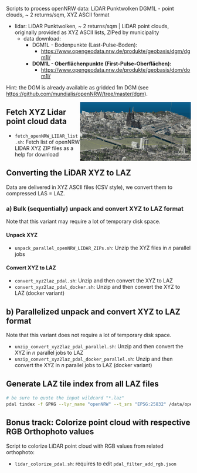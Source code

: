Scripts to process openNRW data: LiDAR Punktwolken DGM1L - point clouds, ~ 2 returns/sqm, XYZ ASCII format

 * lidar: LiDAR Punktwolken, ~ 2 returns/sqm | LiDAR point clouds, originally provided as XYZ ASCII lists, ZIPed by municipality
     * data download:
         * DGM1L - Bodenpunkte (Last-Pulse-Boden):
             * https://www.opengeodata.nrw.de/produkte/geobasis/dgm/dgm1l/
         * **DOM1L - Oberflächenpunkte (First-Pulse-Oberflächen):**
             * https://www.opengeodata.nrw.de/produkte/geobasis/dom/dom1l/

Hint: the DGM is already available as gridded 1m DGM (see https://github.com/mundialis/openNRW/tree/master/dgm).

<img src="opennrw_lidar_colorized_koeln_3D.png" width="60%" align="right"></a>

## Fetch XYZ Lidar point cloud data

 * `fetch_openNRW_LIDAR_list.sh`: Fetch list of openNRW LIDAR XYZ ZIP files as a help for download

## Converting the LiDAR XYZ to LAZ

Data are delivered in XYZ ASCII files (CSV style), we convert them to compressed LAS = LAZ.

### a) Bulk (sequentially) unpack and convert XYZ to LAZ format

Note that this variant may require a lot of temporary disk space.

#### Unpack XYZ

 * `unpack_parallel_openNRW_LIDAR_ZIPs.sh`: Unzip the XYZ files in *n* parallel jobs

#### Convert XYZ to LAZ

 * `convert_xyz2laz_pdal.sh`: Unzip and then convert the XYZ to LAZ
 * `convert_xyz2laz_pdal_docker.sh`: Unzip and then convert the XYZ to LAZ (docker variant)

## b) Parallelized unpack and convert XYZ to LAZ format

Note that this variant does not require a lot of temporary disk space.

 * `unzip_convert_xyz2laz_pdal_parallel.sh`: Unzip and then convert the XYZ in *n* parallel jobs to LAZ
 * `unzip_convert_xyz2laz_pdal_docker_parallel.sh`: Unzip and then convert the XYZ in *n* parallel jobs to LAZ (docker variant)

## Generate LAZ tile index from all LAZ files

```bash
# be sure to quote the input wildcard "*.laz"
pdal tindex -f GPKG --lyr_name "openNRW" --t_srs "EPSG:25832" /data/openNRW/lidar/openNRW_LiDAR_tileindex_files_${STADT}.gpkg "/data/openNRW/lidar/dom1l_05162024_Neuss_EPSG25832/*.laz"
```

## Bonus track: Colorize point cloud with respective RGB Orthophoto values

Script to colorize LiDAR point cloud with RGB values from related orthophoto:

 * `lidar_colorize_pdal.sh`: requires to edit `pdal_filter_add_rgb.json`

